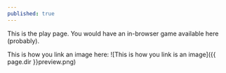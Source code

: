 ```yaml
---
published: true
---
```


This is the play page. You would have an in-browser game available here (probably).

This is how you link an image here:
![This is how you link is an image]({{ page.dir }}preview.png)

